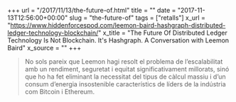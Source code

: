 +++
url = "/2017/11/13/the-future-of.html"
title = ""
date = "2017-11-13T12:56:00+00:00"
slug = "the-future-of"
tags = ["retalls"]
x_url = "https://www.hiddenforcespod.com/leemon-baird-hashgraph-distributed-ledger-technology-blockchain/"
x_title = "The Future Of Distributed Ledger Technology Is Not Blockchain. It's Hashgraph. A Conversation with Leemon Baird"
x_source = ""
+++


> No sols pareix que Leemon hagi resolt el problema de l’escalabilitat amb un rendiment, seguretat i equitat significativament millorats, sinó que ho ha fet eliminant la necessitat del tipus de càlcul massiu i d’un consum d’energia insostenible característics de líders de la indústria com Bitcoin i Ethereum.
